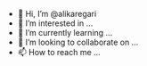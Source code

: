 - 👋 Hi, I’m @alikaregari
- 👀 I’m interested in ...
- 🌱 I’m currently learning ...
- 💞️ I’m looking to collaborate on ...
- 📫 How to reach me ...

<!---
alikaregari/alikaregari is a ✨ special ✨ repository because its `README.md` (this file) appears on your GitHub profile.
You can click the Preview link to take a look at your changes.
--->
